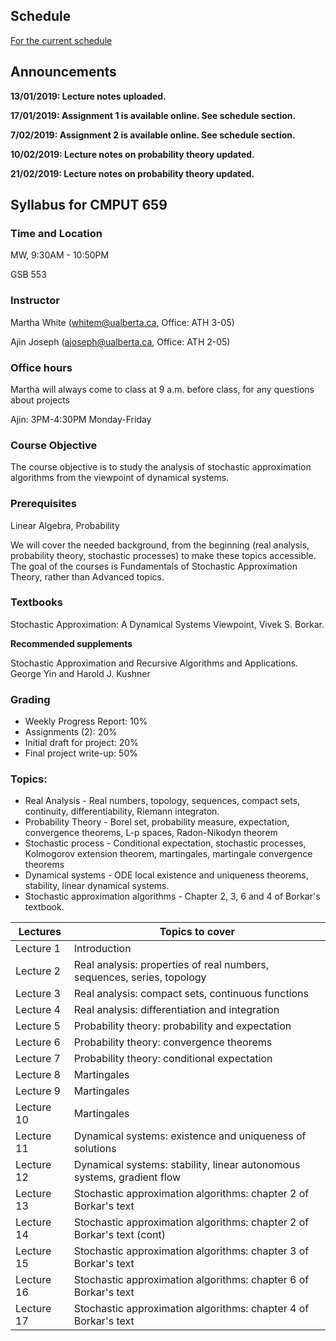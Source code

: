 
## Schedule

[For the current schedule](schedule.md)

## Announcements 
**13/01/2019: Lecture notes uploaded.**

**17/01/2019: Assignment 1 is available online. See schedule section.**

**7/02/2019: Assignment 2 is available online. See schedule section.**

**10/02/2019: Lecture notes on probability theory updated.**

**21/02/2019: Lecture notes on probability theory updated.**



## Syllabus for CMPUT 659 

### Time and Location
MW, 9:30AM - 10:50PM 

GSB 553

### Instructor
Martha White (whitem@ualberta.ca, Office: ATH 3-05)

Ajin Joseph (ajoseph@ualberta.ca, Office: ATH 2-05)


### Office hours
Martha will always come to class at 9 a.m. before class, for any questions about projects

Ajin: 3PM-4:30PM Monday-Friday

### Course Objective
The course objective is to study the analysis of stochastic approximation algorithms from the viewpoint of dynamical systems.

### Prerequisites
Linear Algebra, Probability

We will cover the needed background, from the beginning (real analysis, probability theory, stochastic processes) to make these topics accessible. The goal of the courses is Fundamentals of Stochastic Approximation Theory, rather than Advanced topics. 

### Textbooks
Stochastic Approximation: A Dynamical Systems Viewpoint, Vivek S. Borkar.

**Recommended supplements**

Stochastic Approximation and Recursive Algorithms and Applications. George Yin and Harold J. Kushner 

### Grading
* Weekly Progress Report: 10%
* Assignments (2): 20%
* Initial draft for project: 20% 
* Final project write-up: 50%

 
### Topics:

* Real Analysis - Real numbers, topology, sequences, compact sets, continuity, differentiability, Riemann integraton.
* Probability Theory - Borel set, probability measure, expectation, convergence theorems, L-p spaces, Radon-Nikodyn theorem
* Stochastic process - Conditional expectation, stochastic processes, Kolmogorov extension theorem, martingales, martingale convergence                         theorems    
* Dynamical systems - ODE local existence and uniqueness theorems, stability, linear dynamical systems.
* Stochastic approximation algorithms - Chapter 2, 3,   6 and 4 of Borkar's textbook.
 
 


| Lectures      | Topics to cover |
| ------------- | --------------- |
| Lecture 1     | Introduction  |
| Lecture 2     | Real analysis: properties of real numbers, sequences, series, topology   |
| Lecture 3     | Real analysis: compact sets, continuous functions |
| Lecture 4     | Real analysis: differentiation and integration |
| Lecture 5     | Probability theory: probability and expectation |
| Lecture 6     | Probability theory: convergence theorems |
| Lecture 7     | Probability theory: conditional expectation |
| Lecture 8     | Martingales |
| Lecture 9     | Martingales |
| Lecture 10    | Martingales |
| Lecture 11    | Dynamical systems: existence and uniqueness of solutions |
| Lecture 12    | Dynamical systems: stability, linear autonomous systems, gradient flow |
| Lecture 13    | Stochastic approximation algorithms: chapter 2 of Borkar's text |
| Lecture 14    | Stochastic approximation algorithms: chapter 2 of Borkar's text (cont)|
| Lecture 15    | Stochastic approximation algorithms: chapter 3 of Borkar's text  |
| Lecture 16    | Stochastic approximation algorithms: chapter 6 of Borkar's text |
| Lecture 17    | Stochastic approximation algorithms: chapter 4 of Borkar's text |


